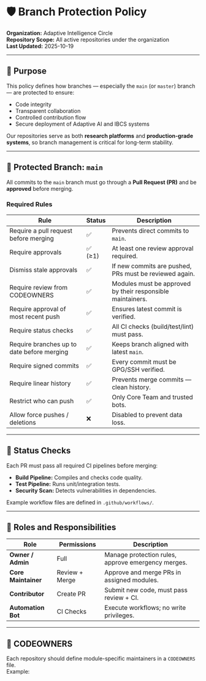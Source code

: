 # 🛡️ Branch Protection Policy
**Organization:** Adaptive Intelligence Circle  
**Repository Scope:** All active repositories under the organization  
**Last Updated:** 2025-10-19  

---

## 🎯 Purpose
This policy defines how branches — especially the `main` (or `master`) branch — are protected to ensure:
- Code integrity  
- Transparent collaboration  
- Controlled contribution flow  
- Secure deployment of Adaptive AI and IBCS systems  

Our repositories serve as both **research platforms** and **production-grade systems**, so branch management is critical for long-term stability.

---

## 🔹 Protected Branch: `main`
All commits to the `main` branch must go through a **Pull Request (PR)** and be **approved** before merging.

### Required Rules
| Rule | Status | Description |
|------|---------|-------------|
| Require a pull request before merging | ✅ | Prevents direct commits to `main`. |
| Require approvals | ✅ (≥1) | At least one review approval required. |
| Dismiss stale approvals | ✅ | If new commits are pushed, PRs must be reviewed again. |
| Require review from CODEOWNERS | ✅ | Modules must be approved by their responsible maintainers. |
| Require approval of most recent push | ✅ | Ensures latest commit is verified. |
| Require status checks | ✅ | All CI checks (build/test/lint) must pass. |
| Require branches up to date before merging | ✅ | Keeps branch aligned with latest `main`. |
| Require signed commits | ✅ | Every commit must be GPG/SSH verified. |
| Require linear history | ✅ | Prevents merge commits — clean history. |
| Restrict who can push | ✅ | Only Core Team and trusted bots. |
| Allow force pushes / deletions | ❌ | Disabled to prevent data loss. |

---

## 🧩 Status Checks
Each PR must pass all required CI pipelines before merging:
- **Build Pipeline:** Compiles and checks code quality.  
- **Test Pipeline:** Runs unit/integration tests.  
- **Security Scan:** Detects vulnerabilities in dependencies.  

Example workflow files are defined in `.github/workflows/`.

---

## 👥 Roles and Responsibilities
| Role | Permissions | Description |
|------|--------------|-------------|
| **Owner / Admin** | Full | Manage protection rules, approve emergency merges. |
| **Core Maintainer** | Review + Merge | Approve and merge PRs in assigned modules. |
| **Contributor** | Create PR | Submit new code, must pass review + CI. |
| **Automation Bot** | CI Checks | Execute workflows; no write privileges. |

---

## 📁 CODEOWNERS
Each repository should define module-specific maintainers in a `CODEOWNERS` file.  
Example:

